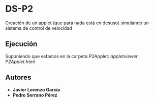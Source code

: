 # DS-P2
Creación de un applet (que para nada está en desuso) simulando un sistema de control de velocidad

## Ejecución
Suponiendo que estamos en la carpeta P2Applet:
  *appletviewer P2Applet.html*
  
## Autores
* **Javier Lorenzo García**
* **Pedro Serrano Pérez**
